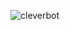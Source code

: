 ![cleverbot](https://github.com/rwalla3/IDEA-120-responses-rwalla3/assets/157409525/274a348a-78cd-489e-8cd3-7bf1c25a2bbd)
